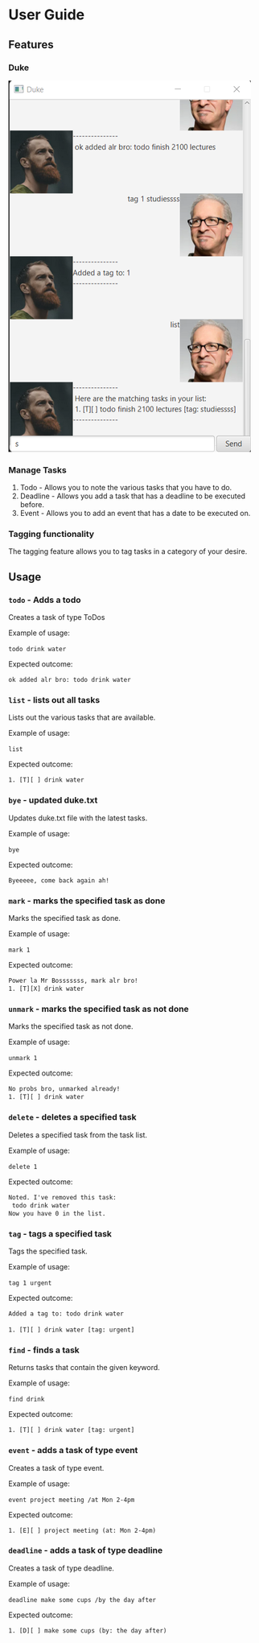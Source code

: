 # User Guide

## Features

### Duke

![UI of Duke](docs\Ui.png)

### Manage Tasks

1. Todo - Allows you to note the various tasks that you have to do.
2. Deadline - Allows you add a task that has a deadline to be executed before.
3. Event - Allows you to add an event that has a date to be executed on.

### Tagging functionality

The tagging feature allows you to tag tasks in a category of your desire.

## Usage

### `todo` - Adds a todo

Creates a task of type ToDos

Example of usage:

`todo drink water`

Expected outcome:

```
ok added alr bro: todo drink water
```

### `list` - lists out all tasks

Lists out the various tasks that are available.

Example of usage:

`list`

Expected outcome:

```
1. [T][ ] drink water
```

### `bye` - updated duke.txt

Updates duke.txt file with the latest tasks.

Example of usage:

`bye`

Expected outcome:

```
Byeeeee, come back again ah!
```

### `mark` - marks the specified task as done

Marks the specified task as done.

Example of usage:

`mark 1`

Expected outcome:

```
Power la Mr Bosssssss, mark alr bro!
1. [T][X] drink water
```

### `unmark` - marks the specified task as not done

Marks the specified task as not done.

Example of usage:

`unmark 1`

Expected outcome:

```
No probs bro, unmarked already!
1. [T][ ] drink water
```

### `delete` - deletes a specified task

Deletes a specified task from the task list.

Example of usage:

`delete 1`

Expected outcome:

```
Noted. I've removed this task:
 todo drink water
Now you have 0 in the list.
```

### `tag` - tags a specified task

Tags the specified task.

Example of usage:

`tag 1 urgent`

Expected outcome:

```
Added a tag to: todo drink water

1. [T][ ] drink water [tag: urgent]
```

### `find` - finds a task

Returns tasks that contain the given keyword.

Example of usage:

`find drink`

Expected outcome:

```
1. [T][ ] drink water [tag: urgent]
```

### `event` - adds a task of type event

Creates a task of type event.

Example of usage:

`event project meeting /at Mon 2-4pm`

Expected outcome:

```
1. [E][ ] project meeting (at: Mon 2-4pm)
```

### `deadline` - adds a task of type deadline

Creates a task of type deadline.

Example of usage:

`deadline make some cups /by the day after`

Expected outcome:

```
1. [D][ ] make some cups (by: the day after)
```

